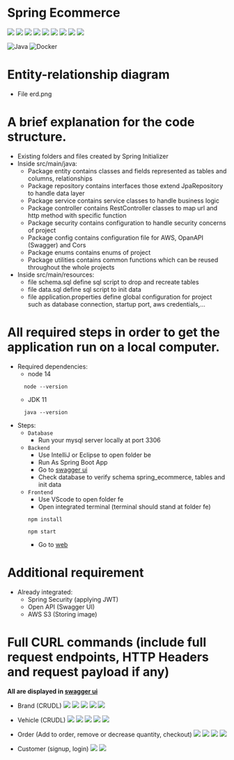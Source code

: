# Spring Ecommerce

[![](https://img.shields.io/badge/framework-springboot-success.svg?logo=springboot)](https://spring.io/projects/spring-boot)
[![](https://img.shields.io/badge/database-mysql-9cf.svg?logo=mysql)](https://www.mysql.com/)
[![](https://img.shields.io/badge/orm-hibernate-yellowgreen.svg?logo=hibernate)](https://hibernate.org/)
[![](https://img.shields.io/badge/server-tomcat-yellow.svg?logo=apachetomcat)](https://tomcat.apache.org/)
[![](https://img.shields.io/badge/management-maven-red.svg?logo=apachemaven)](https://docs.spring.io/spring-security/reference/)
[![](https://img.shields.io/badge/documentation-swagger-brightgreen.svg?logo=swagger)](https://swagger.io/)
[![](https://img.shields.io/badge/version--control-github-critical.svg?logo=git)](https://git-scm.com/)
[![](https://img.shields.io/badge/auth-spring%20security-success.svg?logo=springsecurity)](https://docs.spring.io/spring-security/reference/)
[![](https://img.shields.io/badge/integrity-JWT-inactive.svg?logo=jsonwebtokens)](https://jwt.io/)

![Java](https://img.shields.io/badge/java-%23ED8B00.svg?style=for-the-badge&logo=openjdk&logoColor=white)
![Docker](https://img.shields.io/badge/docker-%230db7ed.svg?style=for-the-badge&logo=docker&logoColor=white)

# Entity-relationship diagram
- File erd.png

# A brief explanation for the code structure.
- Existing folders and files created by Spring Initializer
- Inside src/main/java:
  + Package entity contains classes and fields represented as tables and columns, relationships
  + Package repository contains interfaces those extend JpaRepository to handle data layer
  + Package service contains service classes to handle business logic
  + Package controller contains RestController classes to map url and http method with specific function
  + Package security contains configuration to handle security concerns of project
  + Package config contains configuration file for AWS, OpanAPI (Swagger) and Cors
  + Package enums contains enums of project
  + Package utilities contains common functions which can be reused throughout the whole projects
- Inside src/main/resources:
  + file schema.sql define sql script to drop and recreate tables
  + file data.sql define sql script to init data
  + file application.properties define global configuration for project such as database connection, startup port, aws credentials,...

# All required steps in order to get the application run on a local computer.
- Required dependencies: 
  + node 14
  ```shell
    node --version
    ```
  + JDK 11 
  ```shell
    java --version
    ```
- Steps:
  - `Database`
    + Run your mysql server locally at port 3306
  - `Backend`
    + Use IntelliJ or Eclipse to open folder be
    + Run As Spring Boot App
    + Go to [swagger ui](http://localhost:8080/swagger-ui/index.html)
    + Check database to verify schema spring_ecommerce, tables and init data
  - `Frontend`
    + Use VScode to open folder fe
    + Open integrated terminal (terminal should stand at folder fe)
    ```shell
    npm install
    ```
    ```shell
    npm start
    ```
    + Go to [web](http://localhost:3002)

# Additional requirement
- Already integrated:
  + Spring Security (applying JWT)
  + Open API (Swagger UI)
  + AWS S3 (Storing image)

# Full CURL commands (include full request endpoints, HTTP Headers and request payload if any)
**All are displayed in [swagger ui](http://localhost:8080/swagger-ui/index.html)**


- Brand (CRUDL)
![](https://uni-cs-mobile.s3.ap-southeast-1.amazonaws.com/temp/1701249276329_Screen%20Shot%202023-11-29%20at%2015.54.54.png)
![](https://uni-cs-mobile.s3.ap-southeast-1.amazonaws.com/temp/1701249317041_Screen%20Shot%202023-11-29%20at%2015.55.36.png)
![](https://uni-cs-mobile.s3.ap-southeast-1.amazonaws.com/temp/1701249385144_Screen%20Shot%202023-11-29%20at%2015.56.01.png)
![](https://uni-cs-mobile.s3.ap-southeast-1.amazonaws.com/temp/1701249405690_Screen%20Shot%202023-11-29%20at%2015.56.22.png)
![](https://uni-cs-mobile.s3.ap-southeast-1.amazonaws.com/temp/1701249435380_Screen%20Shot%202023-11-29%20at%2015.56.36.png)


- Vehicle (CRUDL)
![](https://uni-cs-mobile.s3.ap-southeast-1.amazonaws.com/temp/1701249461458_Screen%20Shot%202023-11-29%20at%2015.57.44.png)
![](https://uni-cs-mobile.s3.ap-southeast-1.amazonaws.com/temp/1701249502327_Screen%20Shot%202023-11-29%20at%2015.58.10.png)
![](https://uni-cs-mobile.s3.ap-southeast-1.amazonaws.com/temp/1701249526516_Screen%20Shot%202023-11-29%20at%2015.58.47.png)
![](https://uni-cs-mobile.s3.ap-southeast-1.amazonaws.com/temp/1701249548531_Screen%20Shot%202023-11-29%20at%2015.59.14.png)
![](https://uni-cs-mobile.s3.ap-southeast-1.amazonaws.com/temp/1701249574354_Screen%20Shot%202023-11-29%20at%2015.59.28.png)


- Order (Add to order, remove or decrease quantity, checkout)
![](https://uni-cs-mobile.s3.ap-southeast-1.amazonaws.com/temp/1701249607311_Screen%20Shot%202023-11-29%20at%2016.02.50.png)
![](https://uni-cs-mobile.s3.ap-southeast-1.amazonaws.com/temp/1701249636383_Screen%20Shot%202023-11-29%20at%2016.03.42.png)
![](https://uni-cs-mobile.s3.ap-southeast-1.amazonaws.com/temp/1701249674619_Screen%20Shot%202023-11-29%20at%2016.04.51.png)
![](https://uni-cs-mobile.s3.ap-southeast-1.amazonaws.com/temp/1701249718379_Screen%20Shot%202023-11-29%20at%2016.05.42.png)


- Customer (signup, login)
![](https://uni-cs-mobile.s3.ap-southeast-1.amazonaws.com/temp/1701249772391_Screen%20Shot%202023-11-29%20at%2016.22.29.png)
![](https://uni-cs-mobile.s3.ap-southeast-1.amazonaws.com/temp/1701249794479_Screen%20Shot%202023-11-29%20at%2016.22.42.png)
